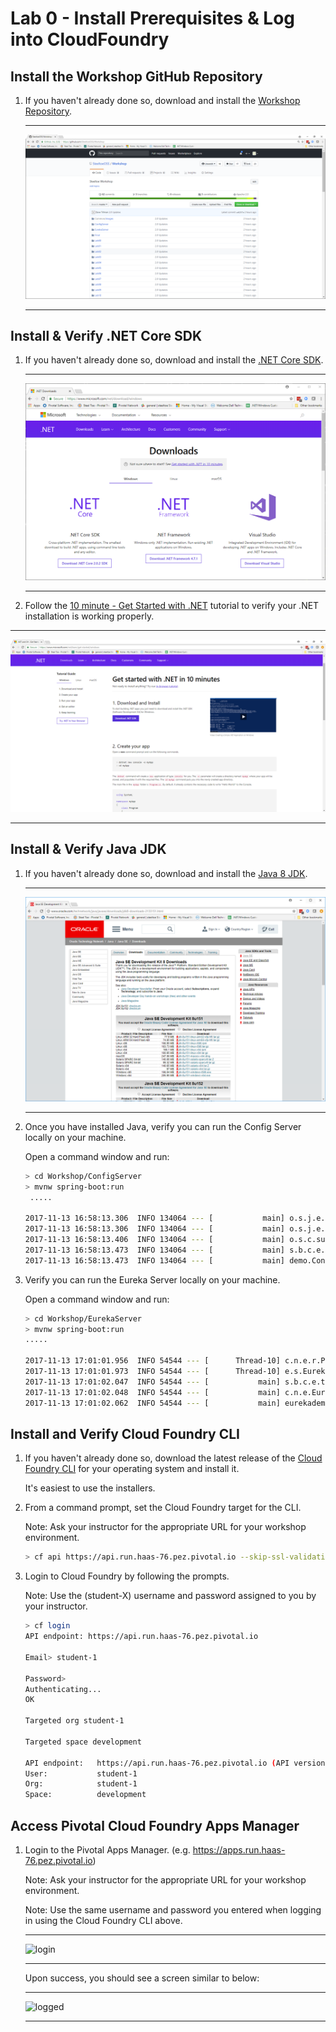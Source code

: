 # Lab 0 - Install Prerequisites & Log into CloudFoundry

## Install the Workshop GitHub Repository

1. If you haven't already done so, download and install the [Workshop Repository](https://github.com/SteeltoeOSS/Workshop).

   ---

   ![netcore](../Common/images/lab-01-git-hub.png)

   ---

## Install & Verify .NET Core SDK

1. If you haven't already done so, download and install the [.NET Core SDK](https://www.microsoft.com/net/download).

   ---

   ![netcore](../Common/images/lab-01-dotnet-install.png)

   ---
1. Follow the [10 minute - Get Started with .NET](https://www.microsoft.com/net/learn/get-started) tutorial to verify your .NET installation is working properly.

 ---

   ![netcore](../Common/images/lab-01-dotnet-install2.png)

   ---

## Install & Verify Java JDK

1. If you haven't already done so, download and install the [Java 8 JDK](http://www.oracle.com/technetwork/java/javase/downloads/jdk8-downloads-2133151.html).

   ---

   ![java](../Common/images/Java-Jdk.png)

   ---

1. Once you have installed Java, verify you can run the Config Server locally on your machine.

   Open a command window and run:

   ```bash
   > cd Workshop/ConfigServer
   > mvnw spring-boot:run
    .....

   2017-11-13 16:58:13.306  INFO 134064 --- [           main] o.s.j.e.a.AnnotationMBeanExporter        : Located managed bean 'configurationPropertiesRebinder': registering with JMX server as MBean [org.springframework.cloud.context.properties:name=configurationPropertiesRebinder,context=526a122,type=ConfigurationPropertiesRebinder]
   2017-11-13 16:58:13.306  INFO 134064 --- [           main] o.s.j.e.a.AnnotationMBeanExporter        : Located managed bean 'refreshEndpoint': registering with JMX server as MBean [org.springframework.cloud.endpoint:name=refreshEndpoint,type=RefreshEndpoint]
   2017-11-13 16:58:13.406  INFO 134064 --- [           main] o.s.c.support.DefaultLifecycleProcessor  : Starting beans in phase 0
   2017-11-13 16:58:13.473  INFO 134064 --- [           main] s.b.c.e.t.TomcatEmbeddedServletContainer : Tomcat started on port(s): 8888 (http)
   2017-11-13 16:58:13.473  INFO 134064 --- [           main] demo.ConfigServerApplication             : Started ConfigServerApplication in 2.975 seconds (JVM running for 25.134)
   ```

1. Verify you can run the Eureka Server locally on your machine.

   Open a command window and run:

   ```bash
   > cd Workshop/EurekaServer
   > mvnw spring-boot:run
   .....

   2017-11-13 17:01:01.956  INFO 54544 --- [      Thread-10] c.n.e.r.PeerAwareInstanceRegistryImpl    : Changing status to UP
   2017-11-13 17:01:01.973  INFO 54544 --- [      Thread-10] e.s.EurekaServerInitializerConfiguration : Started Eureka Server
   2017-11-13 17:01:02.047  INFO 54544 --- [           main] s.b.c.e.t.TomcatEmbeddedServletContainer : Tomcat started on port(s): 8761 (http)
   2017-11-13 17:01:02.048  INFO 54544 --- [           main] c.n.e.EurekaDiscoveryClientConfiguration : Updating port to 8761
   2017-11-13 17:01:02.062  INFO 54544 --- [           main] eurekademo.EurekaApplication             : Started EurekaApplication in 6.203 seconds (JVM running for 19.889)
   ```

## Install and Verify Cloud Foundry CLI

1. If you haven't already done so, download the latest release of the [Cloud Foundry CLI](https://github.com/cloudfoundry/cli/releases) for your operating system and install it.

   It's easiest to use the installers.

1. From a command prompt, set the Cloud Foundry target for the CLI.

   Note: Ask your instructor for the appropriate URL for your workshop environment.

   ```bash
   > cf api https://api.run.haas-76.pez.pivotal.io --skip-ssl-validation
   ```

1. Login to Cloud Foundry by following the prompts.

   Note: Use the (student-X) username and password assigned to you by your instructor.

   ```bash
   > cf login
   API endpoint: https://api.run.haas-76.pez.pivotal.io

   Email> student-1

   Password>
   Authenticating...
   OK

   Targeted org student-1

   Targeted space development

   API endpoint:   https://api.run.haas-76.pez.pivotal.io (API version: 2.54.0)
   User:           student-1
   Org:            student-1
   Space:          development

   ```

## Access Pivotal Cloud Foundry Apps Manager

1. Login to the Pivotal Apps Manager. (e.g. <https://apps.run.haas-76.pez.pivotal.io>)

   Note: Ask your instructor for the appropriate URL for your workshop environment.

   Note: Use the same username and password you entered when logging in using the Cloud Foundry CLI above.

   ---

   ![login](../Common/images/lab-student-login.png)

   ---

   Upon success, you should see a screen similar to below:

   ---

   ![logged](../Common/images/lab-student-loggedin.png)

   ---